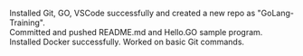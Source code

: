 Installed Git, GO, VSCode successfully and created a new repo as "GoLang-Training". <br />
Committed and pushed README.md and Hello.GO sample program. 
Installed Docker successfully. 
Worked on basic Git commands. 

